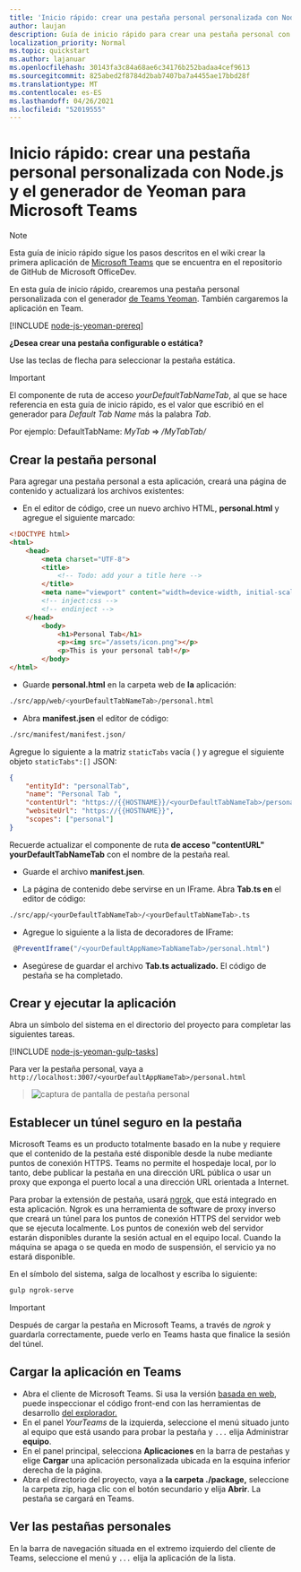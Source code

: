 ```yaml
---
title: 'Inicio rápido: crear una pestaña personal personalizada con Node.js y el generador de Yeoman para Microsoft Teams'
author: laujan
description: Guía de inicio rápido para crear una pestaña personal con el Generador de Yeoman para Microsoft Teams.
localization_priority: Normal
ms.topic: quickstart
ms.author: lajanuar
ms.openlocfilehash: 30143fa3c84a68ae6c34176b252badaa4cef9613
ms.sourcegitcommit: 825abed2f8784d2bab7407ba7a4455ae17bbd28f
ms.translationtype: MT
ms.contentlocale: es-ES
ms.lasthandoff: 04/26/2021
ms.locfileid: "52019555"
---
```

# <a name="quickstart-create-a-custom-personal-tab-with-nodejs-and-the-yeoman-generator-for-microsoft-teams"></a>Inicio rápido: crear una pestaña personal personalizada con Node.js y el generador de Yeoman para Microsoft Teams

>[!NOTE]
>Esta guía de inicio rápido sigue los pasos descritos en el wiki crear la primera aplicación de [Microsoft Teams](https://github.com/OfficeDev/generator-teams/wiki/Build-Your-First-Microsoft-Teams-App) que se encuentra en el repositorio de GitHub de Microsoft OfficeDev.

En esta guía de inicio rápido, crearemos una pestaña personal personalizada con el generador [de Teams Yeoman](https://github.com/OfficeDev/generator-teams/wiki/Build-Your-First-Microsoft-Teams-App). También cargaremos la aplicación en Team.

[!INCLUDE [node-js-yeoman-prereq](~/includes/tabs/node-js-yeoman-prereq.md)]

**¿Desea crear una pestaña configurable o estática?**

Use las teclas de flecha para seleccionar la pestaña estática.

>[!IMPORTANT]
>El componente de ruta de acceso *yourDefaultTabNameTab*, al que se hace referencia en esta guía de inicio rápido, es el valor que escribió en el generador para *Default Tab Name* más la palabra *Tab*.
>
>Por ejemplo: DefaultTabName: *MyTab*  =>  */MyTabTab/*

## <a name="create-your-personal-tab"></a>Crear la pestaña personal

Para agregar una pestaña personal a esta aplicación, creará una página de contenido y actualizará los archivos existentes:

- En el editor de código, cree un nuevo archivo HTML, **personal.html** y agregue el siguiente marcado:

```html
<!DOCTYPE html>
<html>
    <head>
        <meta charset="UTF-8">
        <title>
            <!-- Todo: add your a title here -->
        </title>
        <meta name="viewport" content="width=device-width, initial-scale=1.0">
        <!-- inject:css -->
        <!-- endinject -->
    </head>
        <body>
            <h1>Personal Tab</h1>
            <p><img src="/assets/icon.png"></p>
            <p>This is your personal tab!</p>
        </body>
</html>
```

- Guarde **personal.html** en la carpeta web de **la** aplicación:

```bash
./src/app/web/<yourDefaultTabNameTab>/personal.html
```

- Abra **manifest.jsen** el editor de código:

```bash
./src/manifest/manifest.json/
```

Agregue lo siguiente a la matriz `staticTabs` vacía ( ) y agregue el siguiente objeto `staticTabs":[]` JSON:

```json
{
    "entityId": "personalTab",
    "name": "Personal Tab ",
    "contentUrl": "https://{{HOSTNAME}}/<yourDefaultTabNameTab>/personal.html",
    "websiteUrl": "https://{{HOSTNAME}}",
    "scopes": ["personal"]
}

```

Recuerde actualizar el componente de ruta **de acceso "contentURL"** **yourDefaultTabNameTab** con el nombre de la pestaña real.

- Guarde el archivo **manifest.jsen**.

- La página de contenido debe servirse en un IFrame. Abra **Tab.ts en** el editor de código:

 ```bash
./src/app/<yourDefaultTabNameTab>/<yourDefaultTabNameTab>.ts
```

- Agregue lo siguiente a la lista de decoradores de IFrame:

```typescript
 @PreventIframe("/<yourDefaultAppName>TabNameTab>/personal.html")
```

- Asegúrese de guardar el archivo **Tab.ts actualizado.** El código de pestaña se ha completado.

## <a name="build-and-run-your-application"></a>Crear y ejecutar la aplicación

Abra un símbolo del sistema en el directorio del proyecto para completar las siguientes tareas.

[!INCLUDE [node-js-yeoman-gulp-tasks](~/includes/tabs/node-js-yeoman-gulp-tasks.md)]

Para ver la pestaña personal, vaya a `http://localhost:3007/<yourDefaultAppNameTab>/personal.html`

>![captura de pantalla de pestaña personal](/microsoftteams/platform/assets/images/tab-images/personalTab.PNG)

## <a name="establish-a-secure-tunnel-to-your-tab"></a>Establecer un túnel seguro en la pestaña

Microsoft Teams es un producto totalmente basado en la nube y requiere que el contenido de la pestaña esté disponible desde la nube mediante puntos de conexión HTTPS. Teams no permite el hospedaje local, por lo tanto, debe publicar la pestaña en una dirección URL pública o usar un proxy que exponga el puerto local a una dirección URL orientada a Internet.

Para probar la extensión de pestaña, usará [ngrok](https://ngrok.com/docs), que está integrado en esta aplicación. Ngrok es una herramienta de software de proxy inverso que creará un túnel para los puntos de conexión HTTPS del servidor web que se ejecuta localmente. Los puntos de conexión web del servidor estarán disponibles durante la sesión actual en el equipo local. Cuando la máquina se apaga o se queda en modo de suspensión, el servicio ya no estará disponible.

En el símbolo del sistema, salga de localhost y escriba lo siguiente:

```bash
gulp ngrok-serve
```

> [!IMPORTANT]
> Después de cargar la pestaña en Microsoft Teams, a través de *ngrok* y guardarla correctamente, puede verlo en Teams hasta que finalice la sesión del túnel.

## <a name="upload-your-application-to-teams"></a>Cargar la aplicación en Teams

- Abra el cliente de Microsoft Teams. Si usa la versión [basada en web,](https://teams.microsoft.com) puede inspeccionar el código front-end con las herramientas de desarrollo [del explorador.](~/tabs/how-to/developer-tools.md)
- En el panel *YourTeams* de la izquierda, seleccione el menú situado junto al equipo que está usando para probar la pestaña y `...` elija Administrar **equipo**.
- En el panel principal, selecciona **Aplicaciones** en la barra de pestañas y elige **Cargar** una aplicación personalizada ubicada en la esquina inferior derecha de la página.
- Abra el directorio del proyecto, vaya a **la carpeta ./package,** seleccione la carpeta zip, haga clic con el botón secundario y elija **Abrir**. La pestaña se cargará en Teams.

## <a name="view-your-personal-tabs"></a>Ver las pestañas personales

En la barra de navegación situada en el extremo izquierdo del cliente de Teams, seleccione el menú y `...` elija la aplicación de la lista.
